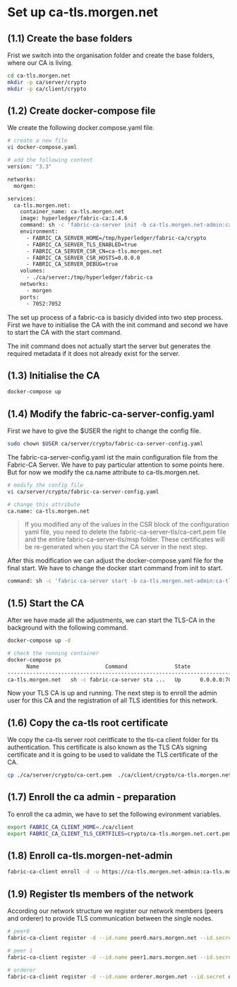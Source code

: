 # Set up ca-tls.morgen.net

## (1.1) Create the base folders
Frist we switch into the organisation folder and create the base folders, where our CA is living.
```bash
cd ca-tls.morgen.net
mkdir -p ca/server/crypto
mkdir -p ca/client/crypto
```

## (1.2) Create docker-compose file

We create the following docker.compose.yaml file.

```bash
# create a new file
vi docker-compose.yaml 

# add the following content
version: "3.3"

networks:
  morgen:

services:
  ca-tls.morgen.net:
    container_name: ca-tls.morgen.net
    image: hyperledger/fabric-ca:1.4.6
    command: sh -c 'fabric-ca-server init -b ca-tls.morgen.net-admin:ca-tls.morgen.net-adminpw --port 7052'
    environment:
      - FABRIC_CA_SERVER_HOME=/tmp/hyperledger/fabric-ca/crypto
      - FABRIC_CA_SERVER_TLS_ENABLED=true
      - FABRIC_CA_SERVER_CSR_CN=ca-tls.morgen.net
      - FABRIC_CA_SERVER_CSR_HOSTS=0.0.0.0
      - FABRIC_CA_SERVER_DEBUG=true
    volumes:
      - ./ca/server:/tmp/hyperledger/fabric-ca
    networks:
      - morgen
    ports:
      - 7052:7052
```
The set up process of a fabric-ca is basicly divided into two step process. First we have to initialise the CA with the init command and second we have to start the CA with the start command.

The init command does not actually start the server but generates the required metadata if it does not already exist for the server.


## (1.3) Initialise the CA
```bash
docker-compose up
```

## (1.4) Modify the fabric-ca-server-config.yaml
First we have to give the $USER the right to change the config file.
```bash
sudo chown $USER ca/server/crypto/fabric-ca-server-config.yaml
```
The fabric-ca-server-config.yaml ist the main configuration file from the Fabric-CA Server. We have to pay particular attention to some points here. But for now we modify the ca.name attribute to ca-tls.morgen.net.
```bash
# modify the config file
vi ca/server/crypto/fabric-ca-server-config.yaml

# change this attribute
ca.name: ca-tls.morgen.net
```

>If you modified any of the values in the CSR block of the configuration yaml file, you need to delete the fabric-ca-server-tls/ca-cert.pem file and the entire fabric-ca-server-tls/msp folder.  These certificates will be re-generated when you start the CA server in the next step.

After this modification we can adjust the docker-compose.yaml file for the final start. We have to change the docker start command from init to start.
```bash
command: sh -c 'fabric-ca-server start -b ca-tls.morgen.net-admin:ca-tls.morgen.net-adminpw --port 7052'
```

## (1.5) Start the CA
After we have made all the adjustments, we can start the TLS-CA in the background with the following command. 
```bash
docker-compose up -d

# check the running container
docker-compose ps
      Name                     Command               State                Ports
---------------------------------------------------------------------------------------------
ca-tls.morgen.net   sh -c fabric-ca-server sta ...   Up      0.0.0.0:7052->7052/tcp, 7054/tcp
```
Now your TLS CA is up and running. The next step is to enroll the admin user for this CA and the registration of all TLS identities for this network.

## (1.6) Copy the ca-tls root certificate
We copy the ca-tls server root ceritficate to the tls-ca client folder for tls authentication.
This certificate is also known as the TLS CA’s signing certificate and it is going to be used to validate the TLS certificate of the CA.
```bash
cp ./ca/server/crypto/ca-cert.pem  ./ca/client/crypto/ca-tls.morgen.net.cert.pem
````

## (1.7) Enroll the ca admin - preparation
To enroll the ca admin, we have to set the following evironment variables.

```bash
export FABRIC_CA_CLIENT_HOME=./ca/client
export FABRIC_CA_CLIENT_TLS_CERTFILES=crypto/ca-tls.morgen.net.cert.pem
````
## (1.8) Enroll ca-tls.morgen-net-admin
```bash
fabric-ca-client enroll -d -u https://ca-tls.morgen.net-admin:ca-tls.morgen.net-adminpw@0.0.0.0:7052
````
## (1.9) Register tls members of the network 
According our network structure we register our network members (peers and orderer) to provide TLS communication between the single nodes.
```bash
# peer0
fabric-ca-client register -d --id.name peer0.mars.morgen.net --id.secret peer0PW --id.type peer -u https://0.0.0.0:7052

# peer 1
fabric-ca-client register -d --id.name peer1.mars.morgen.net --id.secret peer1PW --id.type peer -u https://0.0.0.0:7052

# orderer
fabric-ca-client register -d --id.name orderer.morgen.net --id.secret ordererPW --id.type orderer -u https://0.0.0.0:7052
````





